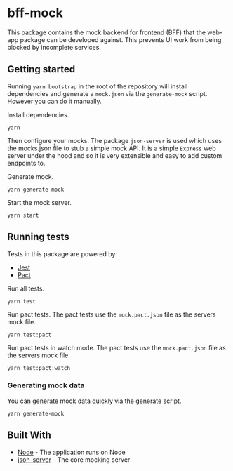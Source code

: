 # bff-mock

This package contains the mock backend for frontend (BFF) that the web-app package can be developed against. This prevents UI work from being blocked by incomplete services.

## Getting started

Running `yarn bootstrap` in the root of the repository will install dependencies and generate a `mock.json` via the `generate-mock` script. However you can do it manually.

Install dependencies.

```
yarn
```

Then configure your mocks. The package `json-server` is used which uses the mocks.json file to stub a simple mock API. It is a simple `Express` web server under the hood and so it is very extensible and easy to add custom endpoints to.

Generate mock.

```
yarn generate-mock
```

Start the mock server.

```
yarn start
```

## Running tests

Tests in this package are powered by:

* [Jest](https://facebook.github.io/jest/)
* [Pact](https://github.com/pact-foundation/pact-js)

Run all tests.

```
yarn test
```

Run pact tests. The pact tests use the `mock.pact.json` file as the servers mock file.

```
yarn test:pact
```

Run pact tests in watch mode. The pact tests use the `mock.pact.json` file as the servers mock file.

```
yarn test:pact:watch
```

### Generating mock data

You can generate mock data quickly via the generate script.

```
yarn generate-mock
```

## Built With

* [Node](https://nodejs.org/) - The application runs on Node
* [json-server](https://github.com/typicode/json-server) - The core mocking server
